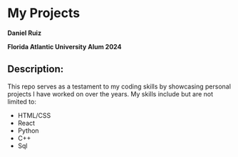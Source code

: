 # My Projects
**Daniel Ruiz**

**Florida Atlantic University Alum 2024**

## Description:
This repo serves as a testament to my coding skills by showcasing personal projects I have worked on over the years.
My skills include but are not limited to:
- HTML/CSS
- React
- Python
- C++
- Sql
